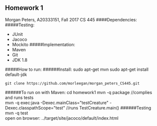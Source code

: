 ## Homework 1
Morgan Peters, A20333151, Fall 2017 CS 445
####Dependencies:
#####Testing: 
- JUnit 
- Jacoco
- Mockito
#####Implementation:   
- Maven 
- Git
- JDK 1.8 

#####How to run: 
######Install: 
    sudo apt-get mvn 
    sudo apt-get install default-jdk 
    
    git clone https://github.com/morleegan/morgan_peters_CS445.git
######To run on with Maven: 
    cd homework1 
    mvn -q package //complies and runs tests  
    mvn -q exec:java -Dexec.mainClass="testCreature" -Dexec.classpathScope="test" //runs TestCreature.main() 
######Testing
    mvn -q test  
    open on browser: ../target/site/jacoco/default/index.html 